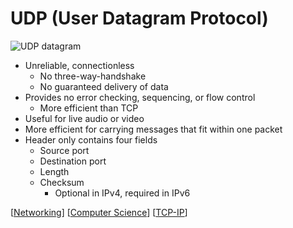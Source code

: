 # UDP (User Datagram Protocol)

![UDP datagram](/assets/second-brain/2020-09-29-17-34-36.png)

- Unreliable, connectionless
  - No three-way-handshake
  - No guaranteed delivery of data
- Provides no error checking, sequencing, or flow control
  - More efficient than TCP
- Useful for live audio or video
- More efficient for carrying messages that fit within one packet
- Header only contains four fields
  - Source port
  - Destination port
  - Length
  - Checksum
    - Optional in IPv4, required in IPv6

[[Networking]] [[Computer Science]] [[TCP-IP]]

[//begin]: # "Autogenerated link references for markdown compatibility"
[Networking]: networking "Networking"
[Computer Science]: computer-science "Computer Science"
[TCP-IP]: tcp-ip "TCP/IP"
[//end]: # "Autogenerated link references"